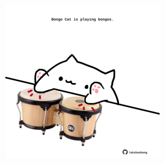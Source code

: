 <!-- built at 11/07/2025, 21:00:43 UTC -->
<p align="center">
  <img width="500" height="500" src="./ReadmeImage.svg">
</p>
